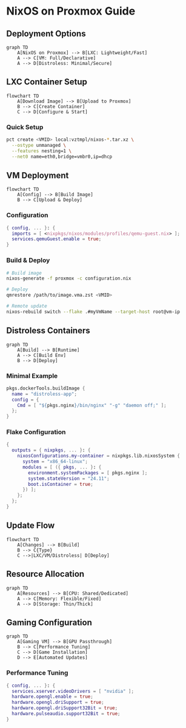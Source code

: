 # NixOS on Proxmox Guide

## Deployment Options

```mermaid
graph TD
    A[NixOS on Proxmox] --> B[LXC: Lightweight/Fast]
    A --> C[VM: Full/Declarative]
    A --> D[Distroless: Minimal/Secure]
```

## LXC Container Setup

```mermaid
flowchart TD
    A[Download Image] --> B[Upload to Proxmox]
    B --> C[Create Container]
    C --> D[Configure & Start]
```

### Quick Setup

```bash
pct create <VMID> local:vztmpl/nixos-*.tar.xz \
  --ostype unmanaged \
  --features nesting=1 \
  --net0 name=eth0,bridge=vmbr0,ip=dhcp
```

## VM Deployment

```mermaid
flowchart TD
    A[Config] --> B[Build Image]
    B --> C[Upload & Deploy]
```

### Configuration

```nix
{ config, ... }: {
  imports = [ <nixpkgs/nixos/modules/profiles/qemu-guest.nix> ];
  services.qemuGuest.enable = true;
}
```

### Build & Deploy

```bash
# Build image
nixos-generate -f proxmox -c configuration.nix

# Deploy
qmrestore /path/to/image.vma.zst <VMID>

# Remote update
nixos-rebuild switch --flake .#myVmName --target-host root@vm-ip
```

## Distroless Containers

```mermaid
graph TD
    A[Build] --> B[Runtime]
    A --> C[Build Env]
    B --> D[Deploy]
```

### Minimal Example

```nix
pkgs.dockerTools.buildImage {
  name = "distroless-app";
  config = { 
    Cmd = [ "${pkgs.nginx}/bin/nginx" "-g" "daemon off;" ]; 
  };
}
```

### Flake Configuration

```nix
{
  outputs = { nixpkgs, ... }: {
    nixosConfigurations.my-container = nixpkgs.lib.nixosSystem {
      system = "x86_64-linux";
      modules = [ ({ pkgs, ... }: {
        environment.systemPackages = [ pkgs.nginx ];
        system.stateVersion = "24.11";
        boot.isContainer = true;
      }) ];
    };
  };
}
```

## Update Flow

```mermaid
flowchart TD
    A[Changes] --> B[Build]
    B --> C{Type}
    C -->|LXC/VM/Distroless| D[Deploy]
```

## Resource Allocation

```mermaid
graph TD
    A[Resources] --> B[CPU: Shared/Dedicated]
    A --> C[Memory: Flexible/Fixed]
    A --> D[Storage: Thin/Thick]
```

## Gaming Configuration

```mermaid
graph TD
    A[Gaming VM] --> B[GPU Passthrough]
    B --> C[Performance Tuning]
    C --> D[Game Installation]
    D --> E[Automated Updates]
```

### Performance Tuning

```nix
{ config, ... }: {
  services.xserver.videoDrivers = [ "nvidia" ];
  hardware.opengl.enable = true;
  hardware.opengl.driSupport = true;
  hardware.opengl.driSupport32Bit = true;
  hardware.pulseaudio.support32Bit = true;
}
```
